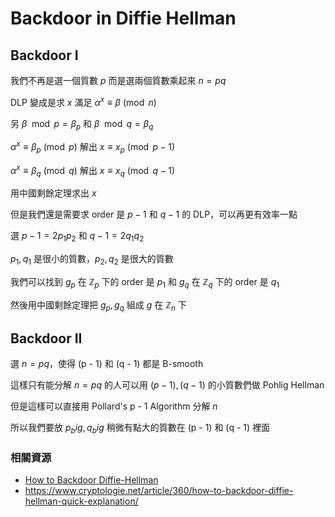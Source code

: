 # Backdoor in Diffie Hellman

## Backdoor I

我們不再是選一個質數 $p$ 而是選兩個質數乘起來 $n = pq$

DLP 變成是求 $x$ 滿足 $\alpha^x \equiv \beta \pmod{n}$

另 $\beta \mod{p} = \beta_p$ 和 $\beta \mod{q} = \beta_q$

$\alpha^x \equiv \beta_p \pmod{p}$ 解出 $x \equiv x_p \pmod{p - 1}$

$\alpha^x \equiv \beta_q \pmod{q}$ 解出 $x \equiv x_q \pmod{q - 1}$

用中國剩餘定理求出 $x$

但是我們還是需要求 order 是 $p - 1$ 和 $q - 1$ 的 DLP，可以再更有效率一點

選 $p - 1 = 2p_1p_2$ 和 $q - 1 = 2q_1q_2$

$p_1, q_1$ 是很小的質數，$p_2, q_2$ 是很大的質數

我們可以找到 $g_p$ 在 $\mathbb{Z}_p$ 下的 order 是 $p_1$ 和 $g_q$ 在 $\mathbb{Z}_q$ 下的 order 是 $q_1$

然後用中國剩餘定理把 $g_p, g_q$ 組成 $g$ 在 $\mathbb{Z}_n$ 下

## Backdoor II

選 $n = pq$，使得 (p - 1) 和 (q - 1) 都是 B-smooth

這樣只有能分解 $n = pq$ 的人可以用 $(p - 1), (q - 1)$ 的小質數們做 Pohlig Hellman

但是這樣可以直接用 Pollard's p - 1 Algorithm 分解 $n$

所以我們要放 $p_big, q_big$ 稍微有點大的質數在 (p - 1) 和 (q - 1) 裡面

### 相關資源

* [How to Backdoor Diffie-Hellman](https://eprint.iacr.org/2016/644.pdf)
* https://www.cryptologie.net/article/360/how-to-backdoor-diffie-hellman-quick-explanation/
